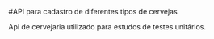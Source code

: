 #API para cadastro de diferentes tipos de cervejas

Api de cervejaria utilizado para estudos de testes unitários.
